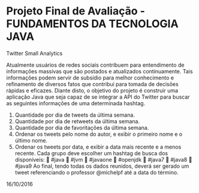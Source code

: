 # Projeto Final de Avaliação - FUNDAMENTOS DA TECNOLOGIA JAVA

Twitter Small Analytics

Atualmente usuários de redes sociais contribuem para entendimento de informações
massivas que são postados e atualizados continuamente. Tais informações podem servir de
subsídio para melhor conhecimento e refinamento de diversos fatos que contribui para
tomada de decisões rápidas e eficazes.
Diante disto, o objetivo do projeto é construir uma aplicação Java que seja capaz de se
integrar a API do Twitter para buscar as seguintes informações de uma determinada hashtag.
1. Quantidade por dia de tweets da última semana.
2. Quantidade por dia de retweets da última semana.
3. Quantidade por dia de favoritações da última semana.
4. Ordenar os tweets pelo nome do autor, e exibir o primeiro nome e o último nome.
5. Ordenar os tweets por data, e exibir a data mais recente e a menos recente.
Cada grupo deve escolher um hashtag de busca dos disponíveis:
 #java
 #jvm
 #javaone
 #openjdk
 #java7
 #java8
 #java9
Ao final, tendo todas os dados reunidos, deverá ser gerado um tweet referenciando o
professor @michelpf até a data do término.

16/10/2016

